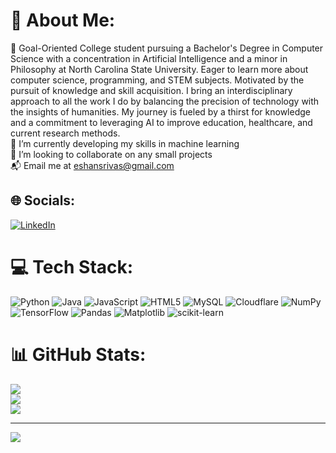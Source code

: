 # 💫 About Me:
👀 Goal-Oriented College student pursuing a Bachelor's Degree in Computer Science with a concentration in Artificial Intelligence and a minor in Philosophy at North Carolina State University. Eager to learn more about computer science, programming, and STEM subjects. Motivated by the pursuit of knowledge and skill acquisition. I bring an interdisciplinary approach to all the work I do by balancing the precision of technology with the insights of humanities. My journey is fueled by a thirst for knowledge and a commitment to leveraging AI to improve education, healthcare, and current research methods.<br>🌱 I’m currently developing my skills in machine learning<br>💞️ I’m looking to collaborate on any small projects<br>📬 Email me at eshansrivas@gmail.com


## 🌐 Socials:
[![LinkedIn](https://img.shields.io/badge/LinkedIn-%230077B5.svg?logo=linkedin&logoColor=white)](https://www.linkedin.com/in/eshansrivastav/) 

# 💻 Tech Stack:
![Python](https://img.shields.io/badge/python-3670A0?style=for-the-badge&logo=python&logoColor=ffdd54) ![Java](https://img.shields.io/badge/java-%23ED8B00.svg?style=for-the-badge&logo=openjdk&logoColor=white) ![JavaScript](https://img.shields.io/badge/javascript-%23323330.svg?style=for-the-badge&logo=javascript&logoColor=%23F7DF1E) ![HTML5](https://img.shields.io/badge/html5-%23E34F26.svg?style=for-the-badge&logo=html5&logoColor=white) ![MySQL](https://img.shields.io/badge/mysql-4479A1.svg?style=for-the-badge&logo=mysql&logoColor=white) ![Cloudflare](https://img.shields.io/badge/Cloudflare-F38020?style=for-the-badge&logo=Cloudflare&logoColor=white) ![NumPy](https://img.shields.io/badge/numpy-%23013243.svg?style=for-the-badge&logo=numpy&logoColor=white) ![TensorFlow](https://img.shields.io/badge/TensorFlow-%23FF6F00.svg?style=for-the-badge&logo=TensorFlow&logoColor=white) ![Pandas](https://img.shields.io/badge/pandas-%23150458.svg?style=for-the-badge&logo=pandas&logoColor=white) ![Matplotlib](https://img.shields.io/badge/Matplotlib-%23ffffff.svg?style=for-the-badge&logo=Matplotlib&logoColor=black) ![scikit-learn](https://img.shields.io/badge/scikit--learn-%23F7931E.svg?style=for-the-badge&logo=scikit-learn&logoColor=white)
# 📊 GitHub Stats:
![](https://github-readme-stats.vercel.app/api?username=eshansrivastav05&theme=dark&hide_border=false&include_all_commits=true&count_private=false)<br/>
![](https://github-readme-streak-stats.herokuapp.com/?user=eshansrivastav05&theme=dark&hide_border=false)<br/>
![](https://github-readme-stats.vercel.app/api/top-langs/?username=eshansrivastav05&theme=dark&hide_border=false&include_all_commits=true&count_private=false&layout=compact)

---
[![](https://visitcount.itsvg.in/api?id=eshansrivastav05&icon=0&color=0)](https://visitcount.itsvg.in)

<!-- Proudly created with GPRM ( https://gprm.itsvg.in ) -->
